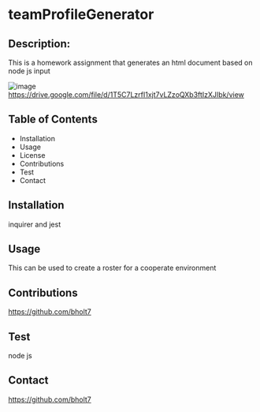 # teamProfileGenerator
## Description:
This is a homework assignment that generates an html document based on node js input

![image](https://user-images.githubusercontent.com/95454993/157361101-7d1332f6-56b6-41d3-9101-88bdc1409f6c.png)
https://drive.google.com/file/d/1T5C7LzrfI1xjt7vLZzoQXb3ftIzXJIbk/view


## Table of Contents
* Installation
* Usage
* License
* Contributions
* Test
* Contact
## Installation
inquirer and jest
## Usage
This can be used to create a roster for a cooperate environment

## Contributions
https://github.com/bholt7

## Test
node js

## Contact
https://github.com/bholt7
